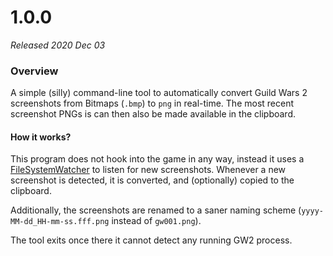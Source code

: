 ﻿# 1.0.0

_Released 2020 Dec 03_

### Overview

A simple (silly) command-line tool to automatically convert Guild Wars 2
screenshots from Bitmaps (`.bmp`) to `png` in real-time. The most recent
screenshot PNGs is can then also be made available in the clipboard.

#### How it works?

This program does not hook into the game in any way, instead it uses a
[FileSystemWatcher](https://docs.microsoft.com/en-us/dotnet/api/system.io.filesystemwatcher?view=net-5.0)
to listen for new screenshots. Whenever a new screenshot is detected, it is
converted, and (optionally) copied to the clipboard.

Additionally, the screenshots are renamed to a saner naming scheme
(`yyyy-MM-dd_HH-mm-ss.fff.png` instead of `gw001.png`).

The tool exits once there it cannot detect any running GW2 process.